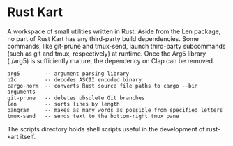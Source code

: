 # Rust Kart

A workspace of small utilities written in Rust.  Aside from the Len package, no
part of Rust Kart has any third-party build dependencies.  Some commands, like
git-prune and tmux-send, launch third-party subcommands (such as git and tmux,
respectively) at runtime.  Once the Arg5 library (./arg5) is sufficiently
mature, the dependency on Clap can be removed.

    arg5        -- argument parsing library
    b2c         -- decodes ASCII encoded binary
    cargo-norm  -- converts Rust source file paths to cargo --bin arguments
    git-prune   -- deletes obsolete Git branches
    len         -- sorts lines by length
    pangram     -- makes as many words as possible from specified letters
    tmux-send   -- sends text to the bottom-right tmux pane

The scripts directory holds shell scripts useful in the development of
rust-kart itself.
